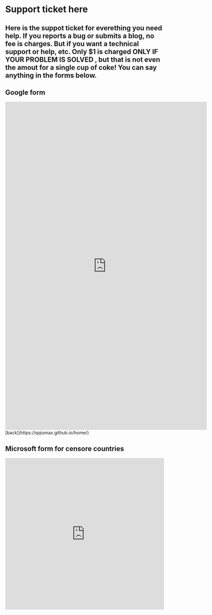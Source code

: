 # Support ticket here
## Here is the suppot ticket for everething you need help. If you reports a bug or submits a blog, no fee is charges. But if you want a technical support or help, etc. Only $1 is charged ONLY IF YOUR PROBLEM IS SOLVED , but that is not even the amout for a single cup of coke! You can say anything in the forms below.
## Google form
<iframe src="https://docs.google.com/forms/d/e/1FAIpQLSdT9RG7vhMA1tB6hkCta8Mx-eRzQ0BUMoqVY8Zwa0x9S55tUw/viewform?embedded=true" width="640" height="1039" frameborder="0" marginheight="0" marginwidth="0">Loading</iframe>
[back](https://qqiumax.github.io/home/)

## Microsoft form for censore countries
<iframe width="640px" height="480px" src="https://forms.office.com/Pages/ResponsePage.aspx?id=DQSIkWdsW0yxEjajBLZtrQAAAAAAAAAAAAYAAAx90HpUMUE5VERBMFdSQjBESUlKNlYyN04xUVpPRy4u&embed=true" frameborder="0" marginwidth="0" marginheight="0" style="border: none; max-width:100%; max-height:100vh" allowfullscreen webkitallowfullscreen mozallowfullscreen msallowfullscreen> </iframe>

